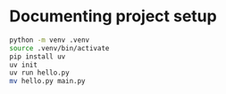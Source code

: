 # Documenting project setup

```sh
python -m venv .venv
source .venv/bin/activate
pip install uv
uv init
uv run hello.py
mv hello.py main.py
```